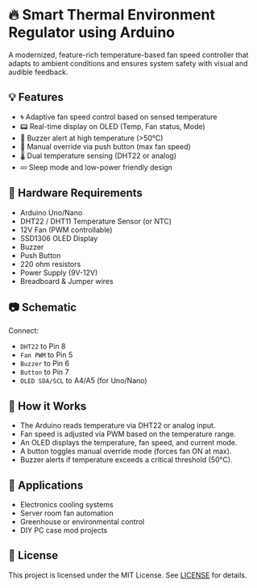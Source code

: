 # 🔥 Smart Thermal Environment Regulator using Arduino

A modernized, feature-rich temperature-based fan speed controller that adapts to ambient conditions and ensures system safety with visual and audible feedback.

## 💡 Features

- 🌀 Adaptive fan speed control based on sensed temperature
- 📟 Real-time display on OLED (Temp, Fan status, Mode)
- 🔔 Buzzer alert at high temperature (>50°C)
- 🔘 Manual override via push button (max fan speed)
- 🌡️ Dual temperature sensing (DHT22 or analog)
- 💤 Sleep mode and low-power friendly design

## 🔧 Hardware Requirements

- Arduino Uno/Nano
- DHT22 / DHT11 Temperature Sensor (or NTC)
- 12V Fan (PWM controllable)
- SSD1306 OLED Display
- Buzzer
- Push Button
- 220 ohm resistors
- Power Supply (9V-12V)
- Breadboard & Jumper wires


## 📷 Schematic

Connect:
- `DHT22` to Pin 8
- `Fan PWM` to Pin 5
- `Buzzer` to Pin 6
- `Button` to Pin 7
- `OLED SDA/SCL` to A4/A5 (for Uno/Nano)

## 🚀 How it Works

- The Arduino reads temperature via DHT22 or analog input.
- Fan speed is adjusted via PWM based on the temperature range.
- An OLED displays the temperature, fan speed, and current mode.
- A button toggles manual override mode (forces fan ON at max).
- Buzzer alerts if temperature exceeds a critical threshold (50°C).

## 🧪 Applications

- Electronics cooling systems
- Server room fan automation
- Greenhouse or environmental control
- DIY PC case mod projects

## 📝 License

This project is licensed under the MIT License. See [LICENSE](LICENSE) for details.
